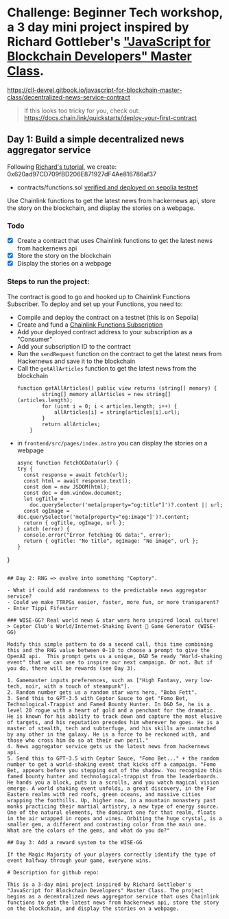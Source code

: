 # Challenge: Beginner Tech workshop, a 3 day mini project inspired by Richard Gottleber's ["JavaScript for Blockchain Developers" Master Class](https://www.youtube.com/watch?v=8iLuNx9jYSo).

https://cll-devrel.gitbook.io/javascript-for-blockchain-master-class/decentralized-news-service-contract

> If this looks too tricky for you, check out: https://docs.chain.link/quickstarts/deploy-your-first-contract

## Day 1: Build a simple decentralized news aggregator service

Following [Richard's tutorial](https://github.com/smartcontractkit/workshop-distributed-news), we create: 0x620ad97CD709fBD206E871927dF4Ae816786af37 

- contracts/functions.sol [verified and deployed on sepolia testnet](https://sepolia.etherscan.io/address/0x620ad97CD709fBD206E871927dF4Ae816786af37#code)

Use Chainlink functions to get the latest news from hackernews api, store the story on the blockchain, and display the stories on a webpage.

### Todo
- [x] Create a contract that uses Chainlink functions to get the latest news from hackernews api
- [x] Store the story on the blockchain
- [x] Display the stories on a webpage

### Steps to run the project:
The contract is good to go and hooked up to Chainlink Functions Subscriber.
To deploy and set up your Functions, you need to:
- Compile and deploy the contract on a testnet (this is on Sepolia)
- Create and fund a [Chainlink Functions Subscription](https://functions.chain.link/)
- Add your deployed contract address to your subscription as a "Consumer"
- Add your subscription ID to the contract
- Run the `sendRequest` function on the contract to get the latest news from Hackernews and save it to the blockchain
- Call the `getAllArticles` function to get the latest news from the blockchain
    ```solidity
    function getAllArticles() public view returns (string[] memory) {
            string[] memory allArticles = new string[](articles.length);
            for (uint i = 0; i < articles.length; i++) {
                allArticles[i] = string(articles[i].url);
            }
            return allArticles;
        }
    ```
- in `frontend/src/pages/index.astro` you can display the stories on a webpage
  ```astro
  async function fetchOGData(url) {
  try {
    const response = await fetch(url);
    const html = await response.text();
    const dom = new JSDOM(html);
    const doc = dom.window.document;
    let ogTitle =
      doc.querySelector('meta[property="og:title"]')?.content || url;
    const ogImage = doc.querySelector('meta[property="og:image"]')?.content;
    return { ogTitle, ogImage, url };
  } catch (error) {
    console.error("Error fetching OG data:", error);
    return { ogTitle: "No title", ogImage: "No image", url };
  }
}
```

## Day 2: RNG => evolve into something "Ceptory". 

- What if could add randomness to the predictable news aggregator service?
- Could we make TTRPGs easier, faster, more fun, or more transparent? 
- Enter Tippi Fifestarr
  
### WISE-GG? Real world news & star wars hero inspired local culture!
> Ceptor Club's World/Internet-Shaking Event 💯 Game Generator (WISE-GG)

Modify this simple pattern to do a second call, this time combining this and the RNG value between 0-10 to choose a prompt to give the OpenAI api.  This prompt gets us a unique, D&D 5e ready "World-shaking event" that we can use to inspire our next campaign. Or not. But if you do, there will be rewards (see Day 3).

1. Gamemaster inputs preferences, such as ["High Fantasy, very low-tech, noir, with a touch of steampunk"].
2. Random number gets us a random star wars hero, "Boba Fett".  
3. Send this to GPT-3.5 with Ceptor Sauce to get "Fomo Bet, Technological-Trappist and Famed Bounty Hunter. In D&D 5e, he is a level 20 rogue with a heart of gold and a penchant for the dramatic. He is known for his ability to track down and capture the most elusive of targets, and his reputation precedes him wherever he goes. He is a master of stealth, tech and subterfuge, and his skills are unmatched by any other in the galaxy. He is a force to be reckoned with, and those who cross him do so at their own peril."
4. News aggregator service gets us the latest news from hackernews api.
5. Send this to GPT-3.5 with Ceptor Sauce, "Fomo Bet..." + the random number to get a world-shaking event that kicks off a campaign. "Fomo Bet, appears before you stepping out of the shadow. You recognize this famed bounty hunter and technological-trappist from the leaderboards. He hands you a block, puts in a scrolls, and you watch magical vision emerge. A world shaking event unfolds, a great discovery, in the Far Eastern realms with red roofs, green oceans, and massive cities wrapping the foothills. Up, higher now, in a mountain monastery past monks practicing their martial artistry, a new type of energy source. One of the natural elements, the dominant one for that realm, floats in the air wrapped in ropes and vines. Orbiting the huge crystal, is a smaller gem, a different and contrasting color from the main one.  What are the colors of the gems, and what do you do?"

## Day 3: Add a reward system to the WISE-GG

If the Magic Majority of your players correctly identify the type of event halfway through your game, everyone wins.

# Description for github repo:

This is a 3-day mini project inspired by Richard Gottleber's "JavaScript for Blockchain Developers" Master Class. The project begins as a decentralized news aggregator service that uses Chainlink functions to get the latest news from hackernews api, store the story on the blockchain, and display the stories on a webpage.